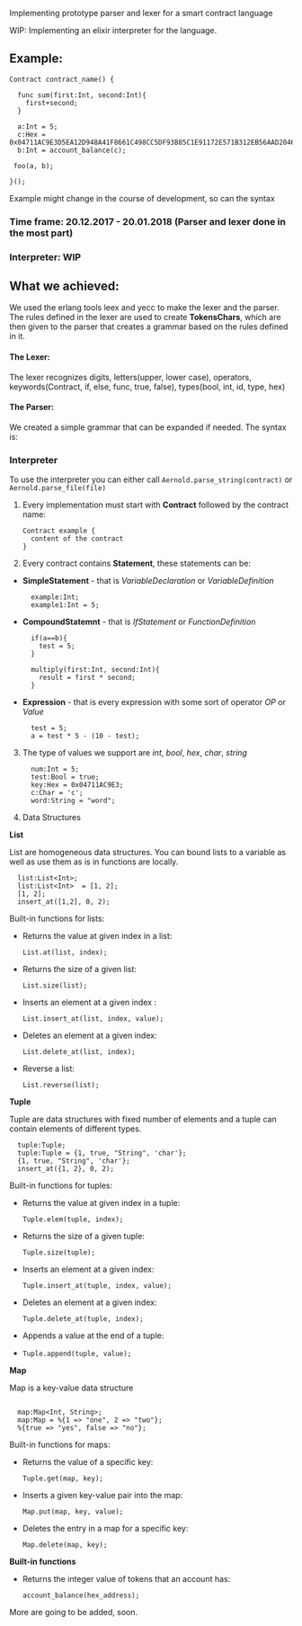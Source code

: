 Implementing prototype parser and lexer for a smart contract language

WIP: Implementing an elixir interpreter for the language.

## Example:

```
Contract contract_name() {

  func sum(first:Int, second:Int){
    first+second;
  }

  a:Int = 5;
  c:Hex = 0x04711AC9E3D5EA12D948A41F8661C498CC5DF93B85C1E91172E571B312EB56AAD2046845456FA416F3DF5D04954AD6E6C6A8FF13A11DA574542B56F58DEFF052E4;
  b:Int = account_balance(c);

 foo(a, b);

}();
```
Example might change in the course of development, so can the syntax

### Time frame: 20.12.2017 - 20.01.2018 (Parser and lexer done in the most part)
### Interpreter: WIP

## What we achieved:
We used the erlang tools leex and yecc to make the lexer and the parser. The rules defined in the lexer are used to create **TokensChars**, which are then given to the parser that creates a grammar based on the rules defined in it.

#### The Lexer:
The lexer recognizes digits, letters(upper, lower case), operators, keywords(Contract, if, else, func, true, false), types(bool, int, id, type, hex)

#### The Parser:
We created a simple grammar that can be expanded if needed. The syntax is:

### Interpreter
To use the interpreter you can either call `Aernold.parse_string(contract)` or `Aernold.parse_file(file)`

1. Every implementation must start with **Contract** followed by the contract name:

    ```
    Contract example {
      content of the contract
    }
    ```

2. Every contract contains **Statement**, these statements can be:

  - **SimpleStatement** - that is *VariableDeclaration* or *VariableDefinition*

    ```
      example:Int;
      example1:Int = 5;
    ```

  - **CompoundStatemnt** - that is *IfStatement* or *FunctionDefinition*

    ```
      if(a==b){
        test = 5;
      }

      multiply(first:Int, second:Int){
        result = first * second;
      }
    ```

  - **Expression** - that is every expression with some sort of operator *OP* or *Value*

    ```
      test = 5;
      a = test * 5 - (10 - test);
    ```

3. The type of values we support are *int*, *bool*, *hex*, *char*, *string*

    ```
      num:Int = 5;
      test:Bool = true;
      key:Hex = 0x04711AC9E3;
      c:Char = 'c';
      word:String = "word";
    ```

4. Data Structures

  **List**

 List are homogeneous data structures. You can bound lists to a variable as well as use them as is in functions are locally.

  ```
    list:List<Int>;
    list:List<Int>  = [1, 2];
    [1, 2];
    insert_at([1,2], 0, 2);
  ```

  Built-in functions for lists:

  - Returns the value at given index in a list:

    `List.at(list, index);`

  - Returns the size of a given list:

    `List.size(list);`

  - Inserts an element at a given index :

    `List.insert_at(list, index, value);`

  - Deletes an element at a given index:

    `List.delete_at(list, index);`

  - Reverse a list:

    `List.reverse(list);`

  **Tuple**

  Tuple are data structures with fixed number of elements and a tuple can
  contain elements of different types.

  ```
    tuple:Tuple;
    tuple:Tuple = {1, true, "String", 'char'};
    {1, true, "String", 'char'};
    insert_at({1, 2}, 0, 2);

  ```

  Built-in functions for tuples:

  - Returns the value at given index in a tuple:

    `Tuple.elem(tuple, index);`

  - Returns the size of a given tuple:

    `Tuple.size(tuple);`

  - Inserts an element at a given index:

    `Tuple.insert_at(tuple, index, value);`

  - Deletes an element at a given index:

    `Tuple.delete_at(tuple, index);`

  - Appends a value at the end of a tuple:

  - `Tuple.append(tuple, value);`

  **Map**

  Map is a key-value data structure

  ```

    map:Map<Int, String>;
    map:Map = %{1 => "one", 2 => "two"};
    %{true => "yes", false => "no"};

  ```

  Built-in functions for maps:

  - Returns the value of a specific key:

    `Tuple.get(map, key);`

  - Inserts a given key-value pair into the map:

    `Map.put(map, key, value);`

  - Deletes the entry in a map for a specific key:

    `Map.delete(map, key);`  

  **Built-in functions**

  - Returns the integer value of tokens that an account has:

    `account_balance(hex_address);`

  More are going to be added, soon.
